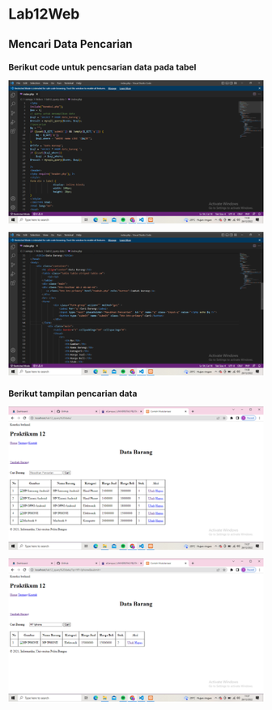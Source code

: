 # Lab12Web

## Mencari Data Pencarian

### Berikut code untuk pencsarian data pada tabel
![Gambar 1](Folder/SS1.png)

![Gambar 2](folder/SS2.png)

### Berikut tampilan pencarian data
![Gambar 3](Folder/SS3.png)

![Gambar 4](Folder/SS4.png)